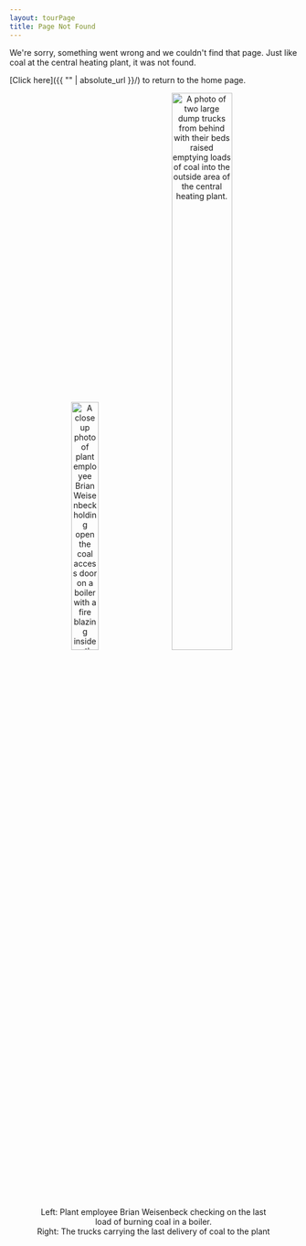 ```yaml
---
layout: tourPage
title: Page Not Found
---
```

We're sorry, something went wrong and we couldn't find that page.
Just like coal at the central heating plant, it was not found.

[Click here]({{ "" | absolute_url }}/) to return to the home page.

<figure style="margin-bottom: 24px;text-align: center;">
  <img
    style="width: 33.33%;"
    src="{% link assets/images/LastCoalScoop.jpg %}"
    alt="A closeup photo of plant employee Brian Weisenbeck holding open the coal access door on a boiler with a fire blazing inside on the last day coal was used in the plant."
  />
  <img
    style="width: 50%; margin-left: 24px;"
    src="{% link assets/images/LastCoalTrucks.jpg %}"
    alt="A photo of two large dump trucks from behind with their beds raised emptying loads of coal into the outside area of the central heating plant."
  />
  <br/>
  <figcaption>
    Left: Plant employee Brian Weisenbeck checking on the last load of burning coal in a boiler.<br/>
    Right: The trucks carrying the last delivery of coal to the plant
  </figcaption>
</figure>
